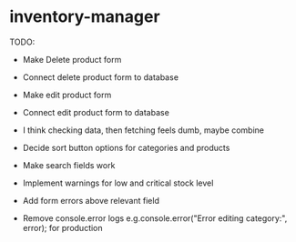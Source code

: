 # inventory-manager

TODO:

- Make Delete product form
- Connect delete product form to database

- Make edit product form
- Connect edit product form to database

- I think checking data, then fetching feels dumb, maybe combine

- Decide sort button options for categories and products
- Make search fields work

- Implement warnings for low and critical stock level

- Add form errors above relevant field

- Remove console.error logs e.g.console.error("Error editing category:", error); for production
